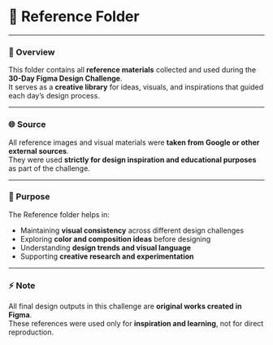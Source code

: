 # 📂 Reference Folder  
---

### 📝 Overview  
This folder contains all **reference materials** collected and used during the **30-Day Figma Design Challenge**.  
It serves as a **creative library** for ideas, visuals, and inspirations that guided each day’s design process.

---

### 🌐 Source  
All reference images and visual materials were **taken from Google or other external sources**.  
They were used **strictly for design inspiration and educational purposes** as part of the challenge.

---

### 🎯 Purpose  
The Reference folder helps in:  
- Maintaining **visual consistency** across different design challenges  
- Exploring **color and composition ideas** before designing  
- Understanding **design trends and visual language**  
- Supporting **creative research and experimentation**

---

### ⚡ Note  
All final design outputs in this challenge are **original works created in Figma**.  
These references were used only for **inspiration and learning**, not for direct reproduction.

